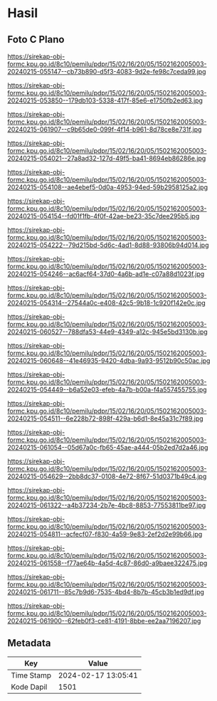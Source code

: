 # Hasil

## Foto C Plano

https://sirekap-obj-formc.kpu.go.id/8c10/pemilu/pdpr/15/02/16/20/05/1502162005003-20240215-055147--cb73b890-d5f3-4083-9d2e-fe98c7ceda99.jpg

https://sirekap-obj-formc.kpu.go.id/8c10/pemilu/pdpr/15/02/16/20/05/1502162005003-20240215-053850--179db103-5338-417f-85e6-e1750fb2ed63.jpg

https://sirekap-obj-formc.kpu.go.id/8c10/pemilu/pdpr/15/02/16/20/05/1502162005003-20240215-061907--c9b65de0-099f-4f14-b961-8d78ce8e731f.jpg

https://sirekap-obj-formc.kpu.go.id/8c10/pemilu/pdpr/15/02/16/20/05/1502162005003-20240215-054021--27a8ad32-127d-49f5-ba41-8694eb86286e.jpg

https://sirekap-obj-formc.kpu.go.id/8c10/pemilu/pdpr/15/02/16/20/05/1502162005003-20240215-054108--ae4ebef5-0d0a-4953-94ed-59b2958125a2.jpg

https://sirekap-obj-formc.kpu.go.id/8c10/pemilu/pdpr/15/02/16/20/05/1502162005003-20240215-054154--fd01f1fb-4f0f-42ae-be23-35c7dee295b5.jpg

https://sirekap-obj-formc.kpu.go.id/8c10/pemilu/pdpr/15/02/16/20/05/1502162005003-20240215-054222--79d215bd-5d6c-4ad1-8d88-93806b94d014.jpg

https://sirekap-obj-formc.kpu.go.id/8c10/pemilu/pdpr/15/02/16/20/05/1502162005003-20240215-054246--ac6acf64-37d0-4a6b-ad1e-c07a88d1023f.jpg

https://sirekap-obj-formc.kpu.go.id/8c10/pemilu/pdpr/15/02/16/20/05/1502162005003-20240215-054314--27544a0c-e408-42c5-9b18-1c920f142e0c.jpg

https://sirekap-obj-formc.kpu.go.id/8c10/pemilu/pdpr/15/02/16/20/05/1502162005003-20240215-060527--788dfa53-44e9-4349-a12c-945e5bd3130b.jpg

https://sirekap-obj-formc.kpu.go.id/8c10/pemilu/pdpr/15/02/16/20/05/1502162005003-20240215-060648--41e46935-9420-4dba-9a93-9512b90c50ac.jpg

https://sirekap-obj-formc.kpu.go.id/8c10/pemilu/pdpr/15/02/16/20/05/1502162005003-20240215-054449--b6a52e03-efeb-4a7b-b00a-f4a557455755.jpg

https://sirekap-obj-formc.kpu.go.id/8c10/pemilu/pdpr/15/02/16/20/05/1502162005003-20240215-054511--6e228b72-898f-429a-b6d1-8e45a31c7f89.jpg

https://sirekap-obj-formc.kpu.go.id/8c10/pemilu/pdpr/15/02/16/20/05/1502162005003-20240215-061054--05d67a0c-fb65-45ae-a444-05b2ed7d2a46.jpg

https://sirekap-obj-formc.kpu.go.id/8c10/pemilu/pdpr/15/02/16/20/05/1502162005003-20240215-054629--2bb8dc37-0108-4e72-8f67-51d0371b49c4.jpg

https://sirekap-obj-formc.kpu.go.id/8c10/pemilu/pdpr/15/02/16/20/05/1502162005003-20240215-061322--a4b37234-2b7e-4bc8-8853-77553811be97.jpg

https://sirekap-obj-formc.kpu.go.id/8c10/pemilu/pdpr/15/02/16/20/05/1502162005003-20240215-054811--acfecf07-f830-4a59-9e83-2ef2d2e99b66.jpg

https://sirekap-obj-formc.kpu.go.id/8c10/pemilu/pdpr/15/02/16/20/05/1502162005003-20240215-061558--f77ae64b-4a5d-4c87-86d0-a9baee322475.jpg

https://sirekap-obj-formc.kpu.go.id/8c10/pemilu/pdpr/15/02/16/20/05/1502162005003-20240215-061711--85c7b9d6-7535-4bd4-8b7b-45cb3b1ed9df.jpg

https://sirekap-obj-formc.kpu.go.id/8c10/pemilu/pdpr/15/02/16/20/05/1502162005003-20240215-061900--62feb0f3-ce81-4191-8bbe-ee2aa7196207.jpg


## Metadata

| Key        | Value               |
| ---------- | ------------------- |
| Time Stamp | 2024-02-17 13:05:41 |
| Kode Dapil | 1501                |



